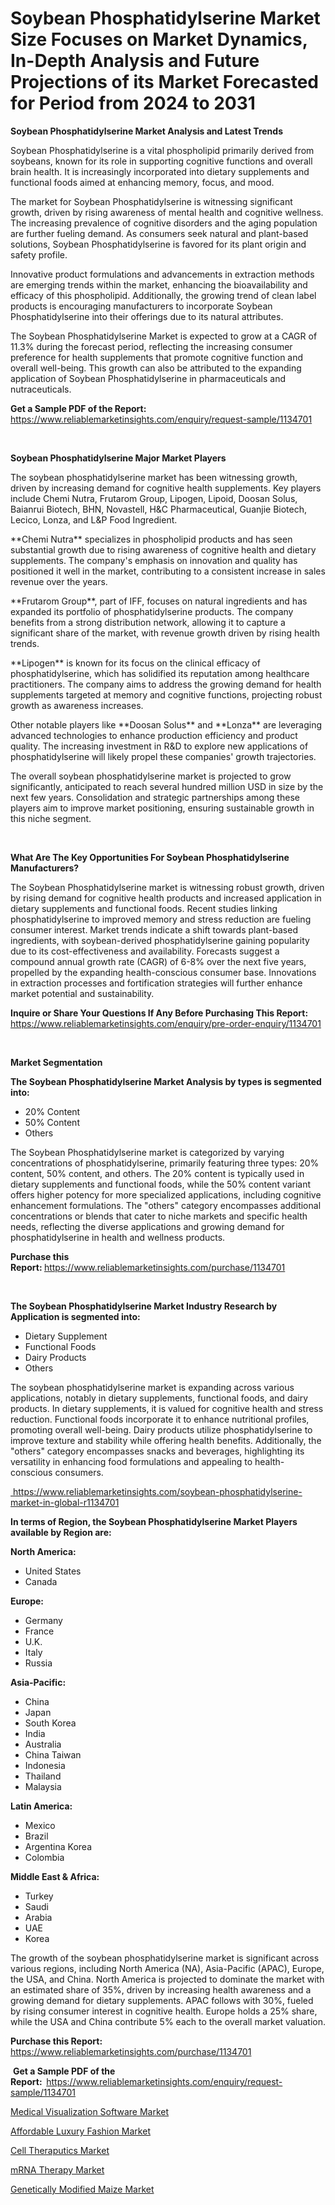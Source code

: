 <p><h1>Soybean Phosphatidylserine Market Size Focuses on Market Dynamics, In-Depth Analysis and Future Projections of its Market Forecasted for Period from 2024 to 2031</h1></p><p><strong>Soybean Phosphatidylserine Market Analysis and Latest Trends</strong></p>
<p><p>Soybean Phosphatidylserine is a vital phospholipid primarily derived from soybeans, known for its role in supporting cognitive functions and overall brain health. It is increasingly incorporated into dietary supplements and functional foods aimed at enhancing memory, focus, and mood.</p><p>The market for Soybean Phosphatidylserine is witnessing significant growth, driven by rising awareness of mental health and cognitive wellness. The increasing prevalence of cognitive disorders and the aging population are further fueling demand. As consumers seek natural and plant-based solutions, Soybean Phosphatidylserine is favored for its plant origin and safety profile.</p><p>Innovative product formulations and advancements in extraction methods are emerging trends within the market, enhancing the bioavailability and efficacy of this phospholipid. Additionally, the growing trend of clean label products is encouraging manufacturers to incorporate Soybean Phosphatidylserine into their offerings due to its natural attributes.</p><p>The Soybean Phosphatidylserine Market is expected to grow at a CAGR of 11.3% during the forecast period, reflecting the increasing consumer preference for health supplements that promote cognitive function and overall well-being. This growth can also be attributed to the expanding application of Soybean Phosphatidylserine in pharmaceuticals and nutraceuticals.</p></p>
<p><strong>Get a Sample PDF of the Report:&nbsp;</strong> <a href="https://www.reliablemarketinsights.com/enquiry/request-sample/1134701?utm_campaign=1405&utm_medium=2&utm_source=Github&utm_content=ia&utm_term=08102024&utm_id=soybean-phosphatidylserine">https://www.reliablemarketinsights.com/enquiry/request-sample/1134701</a></p>
<p>&nbsp;</p>
<p><strong>Soybean Phosphatidylserine Major Market Players</strong></p>
<p><p>The soybean phosphatidylserine market has been witnessing growth, driven by increasing demand for cognitive health supplements. Key players include Chemi Nutra, Frutarom Group, Lipogen, Lipoid, Doosan Solus, Baianrui Biotech, BHN, Novastell, H&C Pharmaceutical, Guanjie Biotech, Lecico, Lonza, and L&P Food Ingredient. </p><p>**Chemi Nutra** specializes in phospholipid products and has seen substantial growth due to rising awareness of cognitive health and dietary supplements. The company's emphasis on innovation and quality has positioned it well in the market, contributing to a consistent increase in sales revenue over the years.</p><p>**Frutarom Group**, part of IFF, focuses on natural ingredients and has expanded its portfolio of phosphatidylserine products. The company benefits from a strong distribution network, allowing it to capture a significant share of the market, with revenue growth driven by rising health trends.</p><p>**Lipogen** is known for its focus on the clinical efficacy of phosphatidylserine, which has solidified its reputation among healthcare practitioners. The company aims to address the growing demand for health supplements targeted at memory and cognitive functions, projecting robust growth as awareness increases.</p><p>Other notable players like **Doosan Solus** and **Lonza** are leveraging advanced technologies to enhance production efficiency and product quality. The increasing investment in R&D to explore new applications of phosphatidylserine will likely propel these companies' growth trajectories.</p><p>The overall soybean phosphatidylserine market is projected to grow significantly, anticipated to reach several hundred million USD in size by the next few years. Consolidation and strategic partnerships among these players aim to improve market positioning, ensuring sustainable growth in this niche segment.</p></p>
<p>&nbsp;</p>
<p><strong>What Are The Key Opportunities For Soybean Phosphatidylserine Manufacturers?</strong></p>
<p><p>The Soybean Phosphatidylserine market is witnessing robust growth, driven by rising demand for cognitive health products and increased application in dietary supplements and functional foods. Recent studies linking phosphatidylserine to improved memory and stress reduction are fueling consumer interest. Market trends indicate a shift towards plant-based ingredients, with soybean-derived phosphatidylserine gaining popularity due to its cost-effectiveness and availability. Forecasts suggest a compound annual growth rate (CAGR) of 6-8% over the next five years, propelled by the expanding health-conscious consumer base. Innovations in extraction processes and fortification strategies will further enhance market potential and sustainability.</p></p>
<p><strong>Inquire or Share Your Questions If Any Before Purchasing This Report:</strong> <a href="https://www.reliablemarketinsights.com/enquiry/pre-order-enquiry/1134701?utm_campaign=1405&utm_medium=2&utm_source=Github&utm_content=ia&utm_term=08102024&utm_id=soybean-phosphatidylserine">https://www.reliablemarketinsights.com/enquiry/pre-order-enquiry/1134701</a></p>
<p>&nbsp;</p>
<p><strong>Market Segmentation</strong></p>
<p><strong>The Soybean Phosphatidylserine Market Analysis by types is segmented into:</strong></p>
<p><ul><li>20% Content</li><li>50% Content</li><li>Others</li></ul></p>
<p><p>The Soybean Phosphatidylserine market is categorized by varying concentrations of phosphatidylserine, primarily featuring three types: 20% content, 50% content, and others. The 20% content is typically used in dietary supplements and functional foods, while the 50% content variant offers higher potency for more specialized applications, including cognitive enhancement formulations. The "others" category encompasses additional concentrations or blends that cater to niche markets and specific health needs, reflecting the diverse applications and growing demand for phosphatidylserine in health and wellness products.</p></p>
<p><strong>Purchase this Report:&nbsp;</strong><a href="https://www.reliablemarketinsights.com/purchase/1134701?utm_campaign=1405&utm_medium=2&utm_source=Github&utm_content=ia&utm_term=08102024&utm_id=soybean-phosphatidylserine">https://www.reliablemarketinsights.com/purchase/1134701</a></p>
<p>&nbsp;</p>
<p><strong>The Soybean Phosphatidylserine Market Industry Research by Application is segmented into:</strong></p>
<p><ul><li>Dietary Supplement</li><li>Functional Foods</li><li>Dairy Products</li><li>Others</li></ul></p>
<p><p>The soybean phosphatidylserine market is expanding across various applications, notably in dietary supplements, functional foods, and dairy products. In dietary supplements, it is valued for cognitive health and stress reduction. Functional foods incorporate it to enhance nutritional profiles, promoting overall well-being. Dairy products utilize phosphatidylserine to improve texture and stability while offering health benefits. Additionally, the "others" category encompasses snacks and beverages, highlighting its versatility in enhancing food formulations and appealing to health-conscious consumers.</p></p>
<p><a href="https://www.reliablemarketinsights.com/soybean-phosphatidylserine-market-in-global-r1134701?utm_campaign=1405&utm_medium=2&utm_source=Github&utm_content=ia&utm_term=08102024&utm_id=soybean-phosphatidylserine">&nbsp;https://www.reliablemarketinsights.com/soybean-phosphatidylserine-market-in-global-r1134701</a></p>
<p><strong>In terms of Region, the Soybean Phosphatidylserine Market Players available by Region are:</strong></p>
<p>
    <p> <strong> North America: </strong>
        <ul>
            <li>United States</li>
            <li>Canada</li>
        </ul>
        </p> 
    <p> <strong> Europe: </strong>
        <ul>
            <li>Germany</li>
            <li>France</li>
            <li>U.K.</li>
            <li>Italy</li>
            <li>Russia</li>
        </ul>
        </p> 
    <p> <strong> Asia-Pacific: </strong>
        <ul>
            <li>China</li>
            <li>Japan</li>
            <li>South Korea</li>
            <li>India</li>
            <li>Australia</li>
            <li>China Taiwan</li>
            <li>Indonesia</li>
            <li>Thailand</li>
            <li>Malaysia</li>
        </ul>
        </p> 
    <p> <strong> Latin America: </strong>
        <ul>
            <li>Mexico</li>
            <li>Brazil</li>
            <li>Argentina Korea</li>
            <li>Colombia</li>
        </ul>
        </p> 
    <p> <strong> Middle East & Africa: </strong>
        <ul>
            <li>Turkey</li>
            <li>Saudi</li>
            <li>Arabia</li>
            <li>UAE</li>
            <li>Korea</li>
        </ul>
    </p>
    </p>
<p><p>The growth of the soybean phosphatidylserine market is significant across various regions, including North America (NA), Asia-Pacific (APAC), Europe, the USA, and China. North America is projected to dominate the market with an estimated share of 35%, driven by increasing health awareness and a growing demand for dietary supplements. APAC follows with 30%, fueled by rising consumer interest in cognitive health. Europe holds a 25% share, while the USA and China contribute 5% each to the overall market valuation.</p></p>
<p><strong>Purchase this Report: </strong><a href="https://www.reliablemarketinsights.com/purchase/1134701?utm_campaign=1405&utm_medium=2&utm_source=Github&utm_content=ia&utm_term=08102024&utm_id=soybean-phosphatidylserine">https://www.reliablemarketinsights.com/purchase/1134701</a></p>
<p>&nbsp;<strong>Get a Sample PDF of the Report:&nbsp;&nbsp;</strong><a href="https://www.reliablemarketinsights.com/enquiry/request-sample/1134701?utm_campaign=1405&utm_medium=2&utm_source=Github&utm_content=ia&utm_term=08102024&utm_id=soybean-phosphatidylserine">https://www.reliablemarketinsights.com/enquiry/request-sample/1134701</a></p>
<p><strong></strong></p>
<p><p><a href="https://www.linkedin.com/pulse/medical-visualization-software-market-size-type-image-3wyxe?utm_campaign=1405&utm_medium=2&utm_source=Github&utm_content=ia&utm_term=08102024&utm_id=soybean-phosphatidylserine">Medical Visualization Software Market</a></p><p><a href="https://www.linkedin.com/pulse/affordable-luxury-fashion-market-trends-strategic-insights-hypne?utm_campaign=1405&utm_medium=2&utm_source=Github&utm_content=ia&utm_term=08102024&utm_id=soybean-phosphatidylserine">Affordable Luxury Fashion Market</a></p><p><a href="https://www.linkedin.com/pulse/cell-theraputics-market-analysis-report-global-insights-zogne?utm_campaign=1405&utm_medium=2&utm_source=Github&utm_content=ia&utm_term=08102024&utm_id=soybean-phosphatidylserine">Cell Theraputics Market</a></p><p><a href="https://www.linkedin.com/pulse/digital-transformation-mrna-therapy-industry-market-opportunities-gnlye?utm_campaign=1405&utm_medium=2&utm_source=Github&utm_content=ia&utm_term=08102024&utm_id=soybean-phosphatidylserine">mRNA Therapy Market</a></p><p><a href="https://www.linkedin.com/pulse/global-genetically-modified-maize-market-focus-application-end-use-6hupe?utm_campaign=1405&utm_medium=2&utm_source=Github&utm_content=ia&utm_term=08102024&utm_id=soybean-phosphatidylserine">Genetically Modified Maize Market</a></p></p>